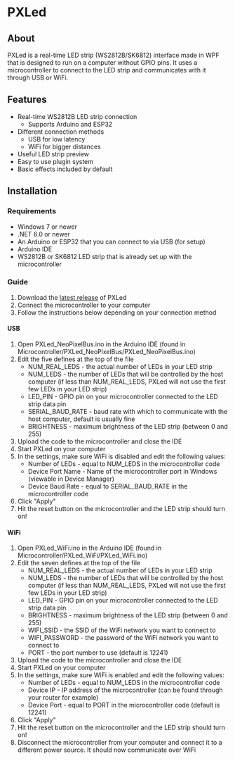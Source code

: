 # PXLed

## About
PXLed is a real-time LED strip (WS2812B/SK6812) interface made in WPF that is designed to run on a computer without GPIO pins. It uses a microcontroller to connect to the LED strip and communicates with it through USB or WiFi.

## Features
- Real-time WS2812B LED strip connection
    - Supports Arduino and ESP32
- Different connection methods
    - USB for low latency
    - WiFi for bigger distances
- Useful LED strip preview
- Easy to use plugin system
- Basic effects included by default

## Installation

### Requirements
- Windows 7 or newer
- .NET 6.0 or newer
- An Arduino or ESP32 that you can connect to via USB (for setup)
- Arduino IDE
- WS2812B or SK6812 LED strip that is already set up with the microcontroller

### Guide
1. Download the [latest release](https://github.com/DanielPXL/PXLed/releases/latest) of PXLed
2. Connect the microcontroller to your computer
3. Follow the instructions below depending on your connection method

#### USB
1. Open PXLed_NeoPixelBus.ino in the Arduino IDE (found in Microcontroller/PXLed_NeoPixelBus/PXLed_NeoPixelBus.ino)
2. Edit the five defines at the top of the file
    - NUM_REAL_LEDS - the actual number of LEDs in your LED strip
    - NUM_LEDS - the number of LEDs that will be controlled by the host computer (if less than NUM_REAL_LEDS, PXLed will not use the first few LEDs in your LED strip)
    - LED_PIN - GPIO pin on your microcontroller connected to the LED strip data pin
    - SERIAL_BAUD_RATE - baud rate with which to communicate with the host computer, default is usually fine
    - BRIGHTNESS - maximum brightness of the LED strip (between 0 and 255)
3. Upload the code to the microcontroller and close the IDE
4. Start PXLed on your computer
5. In the settings, make sure WiFi is disabled and edit the following values:
    - Number of LEDs - equal to NUM_LEDS in the microcontroller code
    - Device Port Name - Name of the microcontroller port in Windows (viewable in Device Manager)
    - Device Baud Rate - equal to SERIAL_BAUD_RATE in the microcontroller code
6. Click "Apply"
7. Hit the reset button on the microcontroller and the LED strip should turn on!

#### WiFi
1. Open PXLed_WiFi.ino in the Arduino IDE (found in Microcontroller/PXLed_WiFi/PXLed_WiFi.ino)
2. Edit the seven defines at the top of the file
    - NUM_REAL_LEDS - the actual number of LEDs in your LED strip
    - NUM_LEDS - the number of LEDs that will be controlled by the host computer (if less than NUM_REAL_LEDS, PXLed will not use the first few LEDs in your LED strip)
    - LED_PIN - GPIO pin on your microcontroller connected to the LED strip data pin
    - BRIGHTNESS - maximum brightness of the LED strip (between 0 and 255)
    - WIFI_SSID - the SSID of the WiFi network you want to connect to
    - WIFI_PASSWORD - the password of the WiFi network you want to connect to
    - PORT - the port number to use (default is 12241)
3. Upload the code to the microcontroller and close the IDE
4. Start PXLed on your computer
5. In the settings, make sure WiFi is enabled and edit the following values:
    - Number of LEDs - equal to NUM_LEDS in the microcontroller code
    - Device IP - IP address of the microcontroller (can be found through your router for example)
    - Device Port - equal to PORT in the microcontroller code (default is 12241)
6. Click "Apply"
7. Hit the reset button on the microcontroller and the LED strip should turn on!
8. Disconnect the microcontroller from your computer and connect it to a different power source. It should now communicate over WiFi